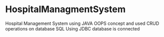 # HospitalManagmentSystem
Hospital Management System using JAVA OOPS concept and used CRUD operations on database SQL Using JDBC database is connected
